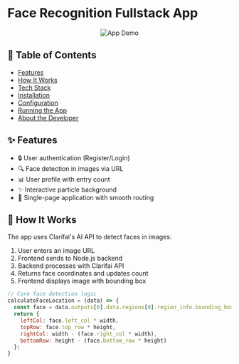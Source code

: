 # Face Recognition Fullstack App

<div align="center">
  <img src="https://via.placeholder.com/800x400?text=Face+Recognition+Demo" alt="App Demo">
</div>

## 📌 Table of Contents
- [Features](#-features)
- [How It Works](#-how-it-works)
- [Tech Stack](#-tech-stack)
- [Installation](#-installation)
- [Configuration](#-configuration)
- [Running the App](#-running-the-app)
- [About the Developer](#-about-the-developer)

## ✨ Features
- 🔒 User authentication (Register/Login)
- 🔍 Face detection in images via URL
- 📊 User profile with entry count
- ✨ Interactive particle background
- 🚀 Single-page application with smooth routing

## 🤖 How It Works
The app uses Clarifai's AI API to detect faces in images:

1. User enters an image URL
2. Frontend sends to Node.js backend
3. Backend processes with Clarifai API
4. Returns face coordinates and updates count
5. Frontend displays image with bounding box

```javascript
// Core face detection logic
calculateFaceLocation = (data) => {
  const face = data.outputs[0].data.regions[0].region_info.bounding_box;
  return {
    leftCol: face.left_col * width,
    topRow: face.top_row * height,
    rightCol: width - (face.right_col * width),
    bottomRow: height - (face.bottom_row * height)
  };
}